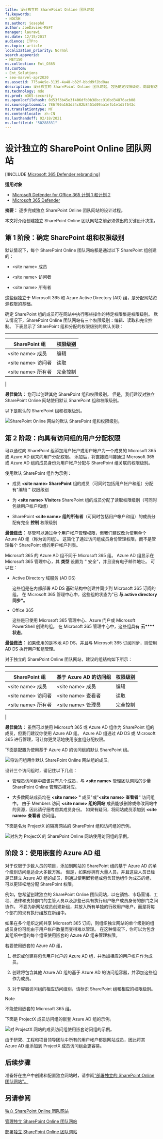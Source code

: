 ```yaml
---
title: 设计独立的 SharePoint Online 团队网站
f1.keywords:
- NOCSH
ms.author: josephd
author: JoeDavies-MSFT
manager: laurawi
ms.date: 12/15/2017
audience: ITPro
ms.topic: article
localization_priority: Normal
search.appverid:
- MET150
ms.collection: Ent_O365
ms.custom:
- Ent_Solutions
- seo-marvel-apr2020
ms.assetid: 775a4e9e-3135-4a48-b32f-bbdd9f2bd0aa
description: 设计独立的 SharePoint Online 团队网站，包括确定权限级别、向具有访问组的用户分配权限以及嵌套的 Azure AD 组。
ms.technology: mdo
ms.prod: m365-security
ms.openlocfilehash: 0d53f3b45e3f406dfb0b38bcc910bd34876acb08
ms.sourcegitcommit: 786f90a163d34c02b8451d09aa1efb1e1d5f543c
ms.translationtype: MT
ms.contentlocale: zh-CN
ms.lasthandoff: 02/18/2021
ms.locfileid: "50288331"
---
```

# <a name="design-an-isolated-sharepoint-online-team-site"></a>设计独立的 SharePoint Online 团队网站

[!INCLUDE [Microsoft 365 Defender rebranding](../includes/microsoft-defender-for-office.md)]

**适用对象**
- [Microsoft Defender for Office 365 计划 1 和计划 2](office-365-atp.md)
- [Microsoft 365 Defender](../mtp/microsoft-threat-protection.md)


 **摘要：** 逐步完成独立 SharePoint Online 团队网站的设计过程。

本文将介绍创建独立 SharePoint Online 团队网站之前必须做出的关键设计决策。

## <a name="phase-1-determine-your-sharepoint-groups-and-permission-levels"></a>第 1 阶段：确定 SharePoint 组和权限级别

默认情况下，每个 SharePoint Online 团队网站都是通过以下 SharePoint 组创建的：

- \<site name> 成员

- \<site name> 访问者

- \<site name> 所有者

这些组独立于 Microsoft 365 和 Azure Active Directory (AD) 组，是分配网站资源权限的基础。

确定 SharePoint 组的成员可在网站中执行哪些操作的特定权限集是权限级别。 默认情况下，SharePoint Online 团队网站有三个权限级别：编辑、读取和完全控制。 下表显示了 SharePoint 组和分配的权限级别的默认关联：

****

|SharePoint 组|权限级别|
|---|---|
|\<site name> 成员|编辑|
|\<site name> 访问者|读取|
|\<site name> 所有者|完全控制|
|

 **最佳做法：** 您可以创建其他 SharePoint 组和权限级别。 但是，我们建议对独立 SharePoint Online 网站使用默认 SharePoint 组和权限级别。

以下是默认的 SharePoint 组和权限级别。

![SharePoint Online 网站的默认 SharePoint 组和权限级别。](../../media/3f892ab4-6479-42f0-a505-1ba0ef94b9c6.png)

## <a name="phase-2-assign-permissions-to-users-with-access-groups"></a>第 2 阶段：向具有访问组的用户分配权限

可以通过向 SharePoint 组添加用户帐户或用户帐户为一个成员的 Microsoft 365 或 Azure AD 组来向用户分配权限。 添加后，将直接或间接通过 Microsoft 365 或 Azure AD 组的成员身份为用户帐户分配与 SharePoint 组关联的权限级别。

使用默认 SharePoint 组作为示例：

- 成员 **\<site name> SharePoint** 组的成员（可同时包括用户帐户和组）分配有"编辑 **"** 权限级别

- 为 **\<site name> Visitors** SharePoint 组的成员分配了读取权限级别（可同时包括用户帐户和组）

- SharePoint **\<site name> 组的所有者**（可同时包括用户帐户和组）的成员分配有完全 **控制** 权限级别

 **最佳做法：** 尽管可以通过单个用户帐户管理权限，但我们建议改为使用单个 Azure AD 组（称为访问组）。 这简化了通过访问组成员身份管理权限，而不是管理每个 SharePoint 组的用户帐户列表。

Microsoft 365 的 Azure AD 组不同于 Microsoft 365 组。 Azure AD 组显示在 Microsoft 365 管理中心，其 **类型** 设置为 **"** 安全"，并且没有电子邮件地址。 可以在：

- Active Directory 域服务 (AD DS)

    这些组是在内部部署 AD DS 基础结构中创建并同步到 Microsoft 365 订阅的组。 在 Microsoft 365 管理中心中，这些组的状态为"已 **与 active directory 同步"。**

- Office 365

    这些是已使用 Microsoft 365 管理中心、Azure 门户或 Microsoft PowerShell 创建的组。 在 Microsoft 365 管理中心中，这些组具有 **云****状态**。

 **最佳做法：** 如果使用的是本地 AD DS，并且与 Microsoft 365 订阅同步，则使用 AD DS 执行用户和组管理。

对于独立的 SharePoint Online 团队网站，建议的组结构如下所示：

****

|SharePoint 组|基于 Azure AD 的访问组|权限级别|
|---|---|---|
|\<site name> 成员|\<site name> 成员|编辑|
|\<site name> 访问者|\<site name> 查看者|读取|
|\<site name> 所有者|\<site name> 管理员|完全控制|
|

 **最佳做法：** 虽然可以使用 Microsoft 365 或 Azure AD 组作为 SharePoint 组的成员，但我们建议你使用 Azure AD 组。 Azure AD 组通过 AD DS 或 Microsoft 365 进行管理，可让你更灵活地使用嵌套组分配权限。

下面是配置为使用基于 Azure AD 的访问组的默认 SharePoint 组。

![将访问组用作默认 SharePoint Online 网站组的成员。](../../media/50a76328-ae69-483e-9029-ac4e7357b5ef.png)

设计三个访问组时，请记住以下几点：

- 管理员访问组中应该只有几个成员，与 **\<site name>** 管理团队网站的少量 SharePoint Online 管理员相对应。

- 大多数网站成员均在 **\<site name> "** 成员"或"**\<site name> 查看者"** 访问组中。 由于 Members 访问 **\<site name> 组的网站** 成员能够删除或修改网站中的资源，因此请仔细考虑其成员身份。 如果有疑问，将网站成员添加到 **\<site name> 查看者** 访问组。

下面是名为 ProjectX 的隔离网站的 SharePoint 组和访问组的示例。

![对名为 ProjectX 的 SharePoint Online 网站使用访问组的示例。](../../media/13afe542-9ffd-4671-9f48-210a0e2a502a.png)

## <a name="phase-3-use-nested-azure-ad-groups"></a>阶段 3：使用嵌套的 Azure AD 组

对于仅限于少数人员的项目，添加到网站的 SharePoint 组的基于 Azure AD 的单个级别访问组适合大多数方案。 但是，如果你拥有大量人员，并且这些人员已经是已建立 Azure AD 组的成员，则通过使用嵌套组或包含其他组作为成员的组，可以更轻松地分配 SharePoint 权限。

例如，您希望创建独立的 SharePoint Online 团队网站，以在销售、市场营销、工程、法律和支持部门的主管人员以及那些已具有执行用户帐户成员身份的部门之间协作。 不要为新网站成员创建新组，并放入所有单独的行政用户帐户，而是将每个部门的现有执行组放在新组中。

 如果在多个组织之间共享 Microsoft 365 订阅，则组织独立网站的单个级别的组成员身份可能由于用户帐户数量而变得难以管理。 在这种情况下，你可以为包含其组织中组的每个组织使用嵌套的 Azure AD 组来管理权限。

若要使用嵌套的 Azure AD 组，

1. 标识或创建将包含用户帐户的 Azure AD 组，并添加相应的用户帐户作为成员。

2. 创建将包含其他 Azure AD 组的基于 Azure AD 的访问组容器，并添加这些组作为成员。

3. 对于容器访问组的相应访问级别，请标识 SharePoint 组和相应的权限级别。

> [!NOTE]
> 不能使用嵌套的 Microsoft 365 组。

下面是 ProjectX 成员访问组的嵌套 Azure AD 组的示例。

![对 ProjectX 网站的成员访问组使用嵌套访问组的示例。](../../media/2abca710-bf9e-4ce8-9bcd-a8e128264fb1.png)

由于研究、工程和项目领导团队中所有的用户帐户都是网站成员，因此将其 Azure AD 组添加到 ProjectX 成员访问组会更容易。

## <a name="next-step"></a>后续步骤

准备好在生产中创建和配置独立网站时，请参阅["部署独立的 SharePoint Online 团队网站"。](deploy-an-isolated-sharepoint-online-team-site.md)

## <a name="see-also"></a>另请参阅

[独立 SharePoint Online 团队网站](isolated-sharepoint-online-team-sites.md)

[管理独立 SharePoint Online 团队网站](manage-an-isolated-sharepoint-online-team-site.md)

[部署独立 SharePoint Online 团队网站](deploy-an-isolated-sharepoint-online-team-site.md)
